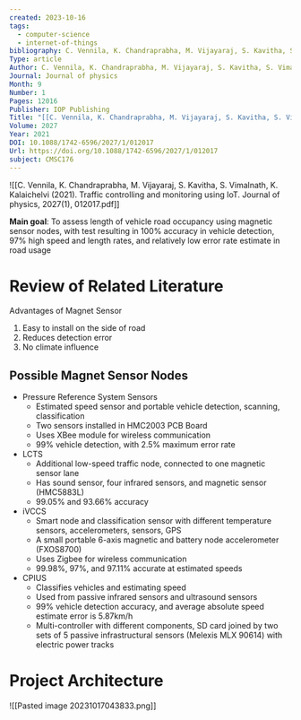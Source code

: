 ```yaml
---
created: 2023-10-16
tags:
  - computer-science
  - internet-of-things
bibliography: C. Vennila, K. Chandraprabha, M. Vijayaraj, S. Kavitha, S. Vimalnath, K. Kalaichelvi (2021). Traffic controlling and monitoring using IoT. Journal of physics, 2027(1), 012017. https://doi.org/10.1088/1742-6596/2027/1/012017.
Type: article
Author: C. Vennila, K. Chandraprabha, M. Vijayaraj, S. Kavitha, S. Vimalnath, K. Kalaichelvi
Journal: Journal of physics
Month: 9
Number: 1
Pages: 12016
Publisher: IOP Publishing
Title: "[[C. Vennila, K. Chandraprabha, M. Vijayaraj, S. Kavitha, S. Vimalnath, K. Kalaichelvi (2021). Traffic controlling and monitoring using IoT. Journal of physics, 2027(1), 012017|Traffic controlling and monitoring using IoT]]"
Volume: 2027
Year: 2021
DOI: 10.1088/1742-6596/2027/1/012017
Url: https://doi.org/10.1088/1742-6596/2027/1/012017
subject: CMSC176
---
```


![[C. Vennila, K. Chandraprabha, M. Vijayaraj, S. Kavitha, S. Vimalnath, K. Kalaichelvi (2021). Traffic controlling and monitoring using IoT. Journal of physics, 2027(1), 012017.pdf]]


**Main goal**: To assess length of vehicle road occupancy using magnetic sensor nodes, with test resulting in 100% accuracy in vehicle detection, 97% high speed and length rates, and relatively low error rate estimate in road usage

# Review of Related Literature

Advantages of Magnet Sensor

1. Easy to install on the side of road
2. Reduces detection error
3. No climate influence

## Possible Magnet Sensor Nodes

- Pressure Reference System Sensors
  - Estimated speed sensor and portable vehicle detection, scanning, classification
  - Two sensors installed in HMC2003 PCB Board
  - Uses XBee module for wireless communication
  - 99% vehicle detection, with 2.5% maximum error rate
- LCTS
  - Additional low-speed traffic node, connected to one magnetic sensor lane
  - Has sound sensor, four infrared sensors, and magnetic sensor (HMC5883L)
  - 99.05% and 93.66% accuracy
- iVCCS
  - Smart node and classification sensor with different temperature sensors, accelerometers, sensors, GPS
  - A small portable 6-axis magnetic and battery node accelerometer (FXOS8700)
  - Uses Zigbee for wireless communication
  - 99.98%, 97%, and 97.11% accurate at estimated speeds
- CPIUS
  - Classifies vehicles and estimating speed
  - Used from passive infrared sensors and ultrasound sensors
  - 99% vehicle detection accuracy, and average absolute speed estimate error is 5.87km/h
  - Multi-controller with different components, SD card joined by two sets of 5 passive infrastructural sensors (Melexis MLX 90614) with electric power tracks

# Project Architecture

![[Pasted image 20231017043833.png]]
